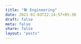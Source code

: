 ```yaml
---
title: "🛠 Engineering"
date: 2021-01-03T22:14:57+05:30
draft: false
meta: false
share: false
layout: "posts"
---
```


